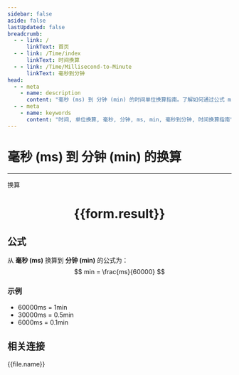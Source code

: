 ```yaml
---
sidebar: false
aside: false
lastUpdated: false
breadcrumb:
  - - link: /
      linkText: 首页
  - - link: /Time/index
      linkText: 时间换算
  - - link: /Time/Millisecond-to-Minute
      linkText: 毫秒到分钟
head:
  - - meta
    - name: description
      content: "毫秒 (ms) 到 分钟 (min) 的时间单位换算指南。了解如何通过公式 ms ÷ 60,000 换算为分钟。"
  - - meta
    - name: keywords
      content: "时间, 单位换算, 毫秒, 分钟, ms, min, 毫秒到分钟, 时间换算指南"
---
```

# 毫秒 (ms) 到 分钟 (min) 的换算

---
<script setup>
import { onMounted, reactive, inject, ref } from 'vue'
import { NButton,NForm ,NFormItem,NInput,NInputNumber,NSelect,NCard,useMessage,NGrid ,NGi  } from 'naive-ui'
import { defineClientComponent } from 'vitepress'
import { Time } from '../../files';

const convert = inject('convert')

const form = reactive({
  number: null,
  result: '',
})

const convertHandler = () => {
  if (form.number !== null && !isNaN(form.number)) {
    const convertedValue = parseFloat(form.number) / 60000
    form.result = `${form.number}ms = ${convertedValue.toFixed(6)}min`
  } else {
    form.result = '请输入有效的数值。'
  }
}
</script>

<n-form size="large" :model="form">
  <n-form-item label="毫秒 (ms)">
    <n-input-number v-model:value="form.number" placeholder="输入毫秒" style="width: 100%" />
  </n-form-item>
  <n-form-item>
    <n-button type="primary" @click="convertHandler" block>换算</n-button>
  </n-form-item>
</n-form>

<n-card  embedded :bordered="false" hoverable>
  <div  style="text-align:center">
    <h1>{{form.result}}</h1>
  </div>
</n-card>

## 公式

从 **毫秒 (ms)** 换算到 **分钟 (min)** 的公式为：
$$ min = \frac{ms}{60000} $$

### 示例
- 60000ms = 1min
- 30000ms = 0.5min
- 6000ms = 0.1min
## 相关连接
<n-grid x-gap="12" :cols="4">
  <n-gi v-for="(file, index) in Time" :key="index">
    <n-button
      text
      tag="a"
      :href="file.path"
      type="primary"
    >
      {{file.name}}
    </n-button>
  </n-gi>
</n-grid>